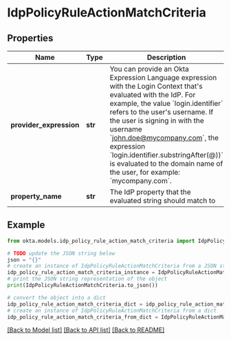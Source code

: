 # IdpPolicyRuleActionMatchCriteria


## Properties

Name | Type | Description | Notes
------------ | ------------- | ------------- | -------------
**provider_expression** | **str** | You can provide an Okta Expression Language expression with the Login Context that&#39;s evaluated with the IdP. For example, the value &#x60;login.identifier&#x60; refers to the user&#39;s username. If the user is signing in with the username &#x60;john.doe@mycompany.com&#x60;, the expression &#x60;login.identifier.substringAfter(@))&#x60; is evaluated to the domain name of the user, for example: &#x60;mycompany.com&#x60;.  | [optional] 
**property_name** | **str** | The IdP property that the evaluated string should match to | [optional] 

## Example

```python
from okta.models.idp_policy_rule_action_match_criteria import IdpPolicyRuleActionMatchCriteria

# TODO update the JSON string below
json = "{}"
# create an instance of IdpPolicyRuleActionMatchCriteria from a JSON string
idp_policy_rule_action_match_criteria_instance = IdpPolicyRuleActionMatchCriteria.from_json(json)
# print the JSON string representation of the object
print(IdpPolicyRuleActionMatchCriteria.to_json())

# convert the object into a dict
idp_policy_rule_action_match_criteria_dict = idp_policy_rule_action_match_criteria_instance.to_dict()
# create an instance of IdpPolicyRuleActionMatchCriteria from a dict
idp_policy_rule_action_match_criteria_from_dict = IdpPolicyRuleActionMatchCriteria.from_dict(idp_policy_rule_action_match_criteria_dict)
```
[[Back to Model list]](../README.md#documentation-for-models) [[Back to API list]](../README.md#documentation-for-api-endpoints) [[Back to README]](../README.md)


